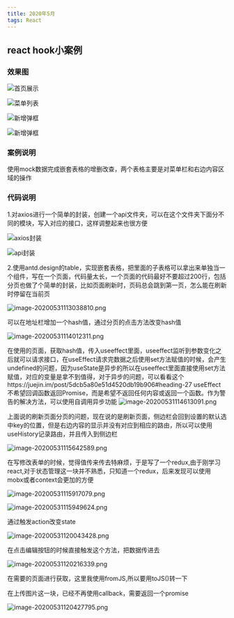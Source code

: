 ```yaml
---
title: 2020年5月
tags: React
---
```

## react hook小案例

### 效果图

![首页展示](https://i.loli.net/2021/01/02/QlFcsfX9v4w8r3J.png)

![菜单列表](https://i.loli.net/2021/01/02/aTUju7eFBcbE6md.png)

![新增弹框](https://i.loli.net/2021/01/02/oexSkmfJA7lRc9N.png)

![新增弹框](https://i.loli.net/2021/01/02/5zkFP4vb8DoX1Cf.png)

### 案例说明

使用mock数据完成嵌套表格的增删改查，两个表格主要是对菜单栏和右边内容区域的操作

### 代码说明

1.对axios进行一个简单的封装，创建一个api文件夹，可以在这个文件夹下面分不同的模块，写入对应的接口，这样调整起来也很方便

![axios封装](https://i.loli.net/2021/01/02/Ico8QKEjB52vhla.png)

![api封装](https://i.loli.net/2021/01/02/vBTp1UsqcHbx7dM.png)

2.使用antd.design的table，实现嵌套表格，把里面的子表格可以拿出来单独当一个组件，写在一个页面，代码量太长，一个页面的代码最好不要超过200行，包括分页也做了个简单的封装，比如页面刷新时，页码总会跳到第一页，怎么能在刷新时停留在当前页

![image-20200531113038810.png](https://i.loli.net/2021/01/02/7v9SgOonaFBifDt.png)

可以在地址栏增加一个hash值，通过分页的点击方法改变hash值

![image-20200531114012311.png](https://i.loli.net/2021/01/02/AEwCrJqpF3xGBfW.png)

在使用的页面，获取hash值，传入useeffect里面，useeffect监听到参数变化之后就可以请求接口，在useEffect请求完数据之后使用set方法赋值的时候，会产生undefined的问题，因为useState是异步的所以在useeffect里面直接使用set方法赋值，对应的变量是拿不到值得，对于异步的问题，可以看看这个https://juejin.im/post/5dcb5a80e51d4520db19b906#heading-27
useEffect不希望回调函数返回Promise，而是希望不返回任何内容或返回一个函数。作为警告的解决方法，可以使用自调用异步功能
![image-20200531114613091.png](https://i.loli.net/2021/01/02/R92Ueh4GlVvuzjr.png)

上面说的刷新页面分页的问题，现在说的是刷新页面，侧边栏会回到设置的默认选中key的位置，但是右边内容的显示并没有对应到相应的路由，所以可以使用useHistory记录路由，并且传入到侧边栏

![image-20200531115642589.png](https://i.loli.net/2021/01/02/7fAXCe2duIkOo6V.png)

在写修改表单的时候，觉得值传来传去特麻烦，于是写了一个redux,由于刚学习react,对于状态管理这一块并不熟悉，只知道一个redux，后来发现可以使用mobx或者context会更加的方便

![image-20200531115917079.png](https://i.loli.net/2021/01/02/ylMoCpLTktHxQPD.png)

![image-20200531115949624.png](https://i.loli.net/2021/01/02/6xSEdDoHNX5sqAg.png)

通过触发action改变state

![image-20200531120043428.png](https://i.loli.net/2021/01/02/4s2RCdApIuxHyVq.png)

在点击编辑按钮的时候直接触发这个方法，把数据传进去

![image-20200531120216339.png](https://i.loli.net/2021/01/02/TKZzf2IhvlGP9dL.png)

在需要的页面进行获取，这里我使用fromJS,所以要用toJS()转一下

在上传图片这一块，已经不再使用callback，需要返回一个promise

![image-20200531120427795.png](https://i.loli.net/2021/01/02/jGIzPd9hUuVTgqH.png)

